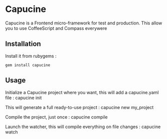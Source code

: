 # Capucine

Capucine is a Frontend micro-framework for test and production.
This allow you to use CoffeeScript and Compass everywere

## Installation

Install it from rubygems :
    
    gem install capucine

## Usage

Initialize a Capucine project where you want, this will add a capucine.yaml file :
    capucine init

This will generate a full ready-to-use project :
    capucine new my_project

Compile the project, just once :
    capucine compile

Launch the watcher, this will compile everything on file changes :
    capucine watch


